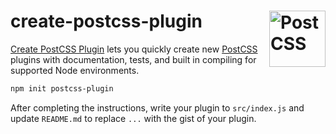 # create-postcss-plugin [<img src="https://postcss.github.io/postcss/logo.svg" alt="PostCSS" width="90" height="90" align="right">][PostCSS]

[Create PostCSS Plugin] lets you quickly create new [PostCSS] plugins with
documentation, tests, and built in compiling for supported Node environments.

```sh
npm init postcss-plugin
```

After completing the instructions, write your plugin to `src/index.js` and
update `README.md` to replace `...` with the gist of your plugin.

[Create PostCSS Plugin]: https://github.com/csstools/create-postcss-plugin
[PostCSS]: https://github.com/postcss/postcss
